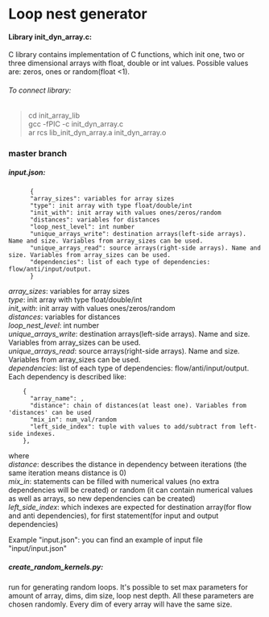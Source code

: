 # Loop nest generator

#### Library init_dyn_array.c:
C library contains implementation of C functions, which init one, two or three dimensional arrays with float, double or int values.
Possible values are: zeros, ones or random(float <1). 

###### To connect library:
> cd init_array_lib </br>
> gcc -fPIC -c init_dyn_array.c </br>
> ar rcs lib_init_dyn_array.a init_dyn_array.o 

### master branch
##### input.json:

          {
          "array_sizes": variables for array sizes
          "type": init array with type float/double/int
          "init_with": init array with values ones/zeros/random
          "distances": variables for distances 
          "loop_nest_level": int number
          "unique_arrays_write": destination arrays(left-side arrays). Name and size. Variables from array_sizes can be used.
          "unique_arrays_read": source arrays(right-side arrays). Name and size. Variables from array_sizes can be used.
          "dependencies": list of each type of dependencies: flow/anti/input/output.
          }
_array_sizes_: variables for array sizes
_</br> type_: init array with type float/double/int
_</br> init_with_: init array with values ones/zeros/random
_</br> distances_: variables for distances
_</br> loop_nest_level_: int number
_</br> unique_arrays_write_: destination arrays(left-side arrays). Name and size. Variables from array_sizes can be used.
_</br> unique_arrays_read_: source arrays(right-side arrays). Name and size. Variables from array_sizes can be used.
_</br> dependencies_: list of each type of dependencies: flow/anti/input/output.
</br> Each dependency is described like:
        
        {
          "array_name": ,
          "distance": chain of distances(at least one). Variables from 'distances' can be used
          "mix_in": num_val/random
          "left_side_index": tuple with values to add/subtract from left-side indexes. 
        },
where
_</br> distance_: describes the distance in dependency between iterations (the same iteration means distance is 0)
_</br> mix_in_: statements can be filled with numerical values (no extra dependencies will be created) or random (it can contain numerical values as well as arrays, so new dependencies can be created)
_</br> left_side_index_: which indexes are expected for destination array(for flow and anti dependencies), for first statement(for input and output dependencies)
   
Example "input.json":
you can find an example of input file "input/input.json"



##### create_random_kernels.py:
run for generating random loops. It's possible to set max parameters for amount of array, dims, dim size, loop nest depth. All these parameters are chosen randomly. Every dim of every array will have the same size.

